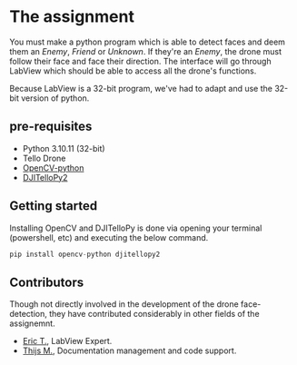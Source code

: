# The assignment

You must make a python program which is able to detect faces and deem them an _Enemy_, _Friend_ or _Unknown_. If they're an _Enemy_, the drone must follow their face and face their direction. The interface will go through LabView which should be able to access all the drone's functions.

Because LabView is a 32-bit program, we've had to adapt and use the 32-bit version of python.

## pre-requisites

* Python 3.10.11 (32-bit)
* Tello Drone
* [OpenCV-python](https://pypi.org/project/opencv-python/)
* [DJITelloPy2](https://pypi.org/project/djitellopy2/)

## Getting started

Installing OpenCV and DJITelloPy is done via opening your terminal (powershell, etc) and executing the below command.

```python
pip install opencv-python djitellopy2
```

## Contributors

Though not directly involved in the development of the drone face-detection, they have contributed considerably in other fields of the assignemnt.

* [Eric T.](https://github.com/Eriomas), LabView Expert.
* [Thijs M.](https://github.com/TopdevT), Documentation management and code support.
